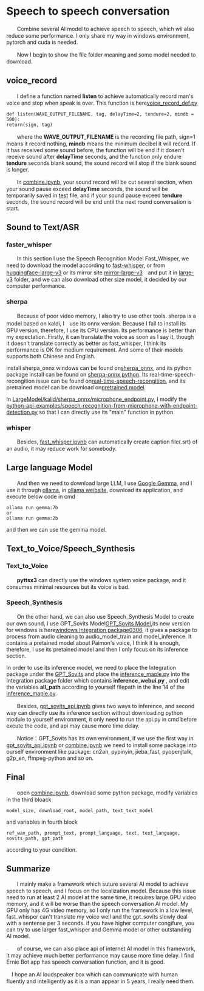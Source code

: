 # Speech to speech conversation 

　　Combine several AI model to achieve speech to speech, which wil also reduce some performance. I only share my way in windows environment, pytorch and cuda is needed.     

　　Now I begin to show the file folder meaning and some model needed to download. 

## voice_record

　　I define a function named **listen** to achieve automatically record man's voice and stop when speak is over. This function is here[voice_record_def.py](https://github.com/jmaple12/speech_to_speech/blob/main/LargeModel/voice_record/voice_record_def.py)
```        
def listen(WAVE_OUTPUT_FILENAME, tag, delayTime=2, tendure=2, mindb = 500):
return(sign, tag)
```
　　where the **WAVE_OUTPUT_FILENAME** is the recording file path,  sign=1 means it record nothing, **mindb** means the minimum decibel it will record. If it has received some sound before, the function will be end if it dosen't receive sound after **delayTime** seconds, and the function only endure **tendure** seconds blank sound, the sound record will stop if the blank sound is longer.   
  
　　In [combine.ipynb](https://github.com/jmaple12/speech_to_speech/blob/main/LargeModel/Combine/combine.ipynb), your sound record will be cut several section, when your sound pause exceed **delayTime** seconds, the sound will be temporarily saved in [test](https://github.com/jmaple12/speech_to_speech/tree/main/LargeModel/Combine/test) file, and if your sound pause exceed **tendure** seconds, the sound record will be end until the next round conversation is start.  

## Sound to Text/ASR
### faster_whisper  
　　In this section I use the Speech Recognition Model Fast_Whisper, we need to download the model according to [fast-whisper](https://github.com/SYSTRAN/faster-whisper), or from [huggingface-large-v3](https://huggingface.co/Systran/faster-whisper-large-v3) or its mirror site [mirror-large-v3](https://hf-mirror.com/Systran/faster-whisper-large-v3)　and put it in [large-v3](https://github.com/jmaple12/speech_to_speech/blob/main/LargeModel/Speech_to_Text/Fast_whisper/large-v3) folder, and we can also download other size model, it decided by our computer performance.   

### sherpa
　　Because of poor video memory, I also try to use other tools. sherpa is a model based on kaldi, I　use its onnx version. Because I fail to install its GPU version, therefore, I use its CPU version. Its performance is better than my expectation. Firstly, it can translate the voice as soon as I say it, though it doesn't translate correctly as better as fast_whisper, I think its performance is OK for medium requirement. And some of their models supports both Chinese and English.   

  install sherpa_onnx windows can be found on[sherpa_onnx](https://k2-fsa.github.io/sherpa/onnx/install/windows.html#bit-windows-x64), and its python package install can be found on [sherpa-onnx python](https://k2-fsa.github.io/sherpa/onnx/python/install.html#method-1-from-pre-compiled-wheels). Its real-time-speech-recongition issue can be found on[real-time-speech-recongition](https://k2-fsa.github.io/sherpa/onnx/python/real-time-speech-recongition-from-a-microphone.html), and its pretrained model can be download on[pretrained model](https://github.com/k2-fsa/sherpa-onnx/releases/tag/asr-models). 

  In [LargeModel/kalid/sherpa_onnx/microphone_endpoint.py](https://github.com/jmaple12/speech_to_speech/blob/main/LargeModel/kalid/sherpa_onnx/microphone_endpoint.py), I modify the [python-api-examples/speech-recognition-from-microphone-with-endpoint-detection.py](https://github.com/k2-fsa/sherpa-onnx/blob/master/python-api-examples/speech-recognition-from-microphone-with-endpoint-detection.py) so that I can directly use its "main" function in python.   

### whisper
　　Besides, [fast_whisper.ipynb](https://github.com/jmaple12/speech_to_speech/blob/main/LargeModel/Speech_to_Text/Fast_whisper/fast_whisper.ipynb) can automatically create caption file(.srt) of an audio, it may reduce work for somebody.    

## Large language Model

　　And then we need to download large LLM, I use [Google Gemma](https://github.com/google/gemma_pytorch), and I use it through [ollama](https://github.com/ollama/ollama), in [ollama weibsite](https://ollama.com/), download its application, and execute below code in cmd
```
ollama run gemma:7b
or
ollama run gemma:2b
```
and then we can use the gemma model. 

## Text_to_Voice/Speech_Synthesis

### Text_to_Voice

　　**pyttsx3** can directly use the windows system voice package, and it consumes minimal resources but its voice is bad. 

### Speech_Synthesis

　　On the other hand, we can also use Speech_Synthesis Model to create our own sound, I use GPT_Sovits Model[GPT_Sovits Model](https://github.com/RVC-Boss/GPT-SoVITS),its new version for windows is here[windows Integration package0306](https://www.123pan.com/s/5tIqVv-GVRcv.html), it gives a package to process from audio cleaning to audio_model_train and model_inference. It contains a pretained model about Paimon's voice, I think it is enough, therefore, I use its pretained model and then I only focus on its inference section.   
  
  In order to use its inference model, we need to place the Integration package under the [GPT_Sovits](https://github.com/jmaple12/speech_to_speech/tree/main/LargeModel/Speech_Synthesis/GPT_Sovits) and place the [inference_maple.py](https://github.com/jmaple12/speech_to_speech/blob/main/LargeModel/Speech_Synthesis/GPT_Sovits/inference_maple.py) into the Integration package folder which contains **inference_webui.py** , and edit the variables **all_path** according to yourself filepath in the line 14 of the [inference_maple.py](https://github.com/jmaple12/speech_to_speech/blob/main/LargeModel/Speech_Synthesis/GPT_Sovits/inference_maple.py).      

　　Besides, [gpt_sovits_api.ipynb](https://github.com/jmaple12/speech_to_speech/blob/main/LargeModel/Speech_Synthesis/GPT_Sovits/gpt_sovits_api.ipynb) gives two ways to inference, and second way can directly use its inference section without downloading python module to yourself environment, it only need to run the api.py in cmd before excute the code, and api may cause more time delay.    

　　Notice：GPT_Sovits has its own environment, if we use the first way in  [gpt_sovits_api.ipynb](https://github.com/jmaple12/speech_to_speech/blob/main/LargeModel/Speech_Synthesis/GPT_Sovits/gpt_sovits_api.ipynb)  or [combine.ipynb](https://github.com/jmaple12/speech_to_speech/blob/main/LargeModel/Combine/combine.ipynb) we need to install some package into ourself environment like package: cn2an, pypinyin, jieba_fast, pyopenjtalk, g2p_en, ffmpeg-python and so on.

## Final 

　　open [combine.ipynb](https://github.com/jmaple12/speech_to_speech/blob/main/LargeModel/Combine/combine.ipynb), download some python package, modify variables in the third bloack 
```
model_size, download_root, model_path, text_text_model
```
and variables in fourth block 
  ```
ref_wav_path, prompt_text, prompt_language, text, text_language, sovits_path, gpt_path
```
according to your condition.

## Summarize

　　I mainly make a framework which suture several AI model to achieve speech to speech, and I focus on the localization model. Because this issue need to run at least 2 AI model at the same time, it requires large GPU video memory, and it will be worse than the speech conversation AI model. My GPU only has 4G video memory, so I only run the framework in a low level, fast_whisper can't translate my voice well and the gpt_sovits slowly deal with a sentense per 3 seconds. if you have higher computer congifure, you can try to use larger fast_whisper and Gemma  model or other outstanding AI model.  
  
　　of course, we can also place api of internet AI model in this framework, it may achieve much better performance may cause more time delay. I find Ernie Bot app has speech conversation function, and it is good.    
  
  　I hope an AI loudspeaker box which can communicate with human fluently and intelligently as it is a man appear in 5 years, I really need them.


    
